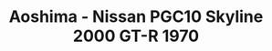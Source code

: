 ---
layout: product
title: "Aoshima - Nissan PGC10 Skyline 2000 GT-R 1970"
price: "TBA" 
desc: "N/A"
img_path: "/assets/img/AO53461.webp"
brand: "N/A"
available: false
special_offer: false
new: false
soon: false
cat: "010000"
subcat: "013700"
subsubcat: "0N/A"
sifra: "AO53461"
popular: false
spec: false
---